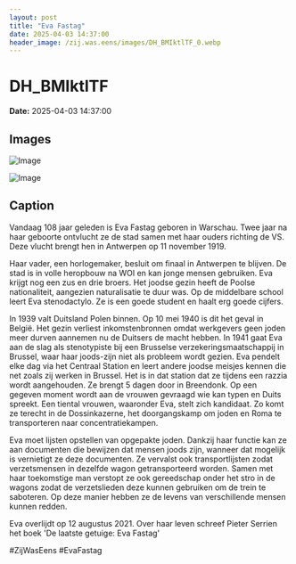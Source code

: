 ```yaml
---
layout: post
title: "Eva Fastag"
date: 2025-04-03 14:37:00
header_image: /zij.was.eens/images/DH_BMIktlTF_0.webp
---
```


# DH_BMIktlTF

**Date:** 2025-04-03 14:37:00

## Images

![Image](/zij.was.eens/images/DH_BMIktlTF_0.webp)

![Image](/zij.was.eens/images/DH_BMIktlTF_1.webp)

## Caption

Vandaag 108 jaar geleden is Eva Fastag geboren in Warschau. Twee jaar na haar geboorte ontvlucht ze de stad samen met haar ouders richting de VS. Deze vlucht brengt hen in Antwerpen op 11 november 1919.

Haar vader, een horlogemaker, besluit om finaal in Antwerpen te blijven. De stad is in volle heropbouw na WOI en kan jonge mensen gebruiken. Eva krijgt nog een zus en drie broers. Het joodse gezin heeft de Poolse nationaliteit, aangezien naturalisatie te duur was. Op de middelbare school leert Eva stenodactylo. Ze is een goede student en haalt erg goede cijfers.

In 1939 valt Duitsland Polen binnen. Op 10 mei 1940 is dit het geval in België. Het gezin verliest inkomstenbronnen omdat werkgevers geen joden meer durven aannemen nu de Duitsers de macht hebben. In 1941 gaat Eva aan de slag als stenotypiste bij een Brusselse verzekeringsmaatschappij in Brussel, waar haar joods-zijn niet als probleem wordt gezien. Eva pendelt elke dag via het Centraal Station en leert andere joodse meisjes kennen die net zoals zij werken in Brussel. Het is in dat station dat ze tijdens een razzia wordt aangehouden. Ze brengt 5 dagen door in Breendonk. Op een gegeven moment wordt aan de vrouwen gevraagd wie kan typen en Duits spreekt. Een tiental vrouwen, waaronder Eva, stelt zich kandidaat. Zo komt ze terecht in de Dossinkazerne, het doorgangskamp om joden en Roma te transporteren naar concentratiekampen.

Eva moet lijsten opstellen van opgepakte joden. Dankzij haar functie kan ze aan documenten die bewijzen dat mensen joods zijn, wanneer dat mogelijk is vernietigt ze deze documenten. Ze vervalst ook transportlijsten zodat verzetsmensen in dezelfde wagon getransporteerd worden. Samen met haar toekomstige man verstopt ze ook gereedschap onder het stro in de wagons zodat de verzetslieden deze kunnen gebruiken om de trein te saboteren. Op deze manier hebben ze de levens van verschillende mensen kunnen redden. 

Eva overlijdt op 12 augustus 2021. Over haar leven schreef Pieter Serrien het boek 'De laatste getuige: Eva Fastag'

#ZijWasEens #EvaFastag

